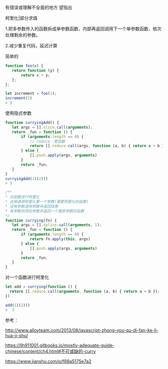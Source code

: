 有错误或理解不全面的地方 望指出

柯里化|部分求值

1.把多参数传入的函数拆成单参数函数，内部再返回调用下一个单参数函数，依次处理剩余的参数。

2.减少重复代码，延迟计算




 简单的

 ```javascript
function foo(x) {
    return function (y) {
        return x + y;
    };
};

let increment = foo(1);
increment(2)
> 3
```


 使用隐式参数
 ```javascript
function curryingAdd() {
    let args = [].slice.call(arguments);
    return _fun = function () {
        if (arguments.length == 0) {
            // reduce：累加器
            return [].reduce.call(args, function (a, b) { return a + b });
        } else {
            [].push.apply(args, arguments)
        }
        return _fun;
    }
}
curryingAdd(1)(2)()
> 3
```


 ```javascript
/**
 * 对函数进行柯里化
 * 去掉通用柯里化第一个参数(需要柯里化的函数)
 * 没有参数调用参数并返回结果
 * 有参数则添加参数并返回一个接受参数的函数
 */
function currying(fn) {
    let args = [].splice.call(arguments, 1);
    return _fun = function () {
        if (arguments.length == 0) {
            return fn.apply(this, args)
        } else {
            [].push.apply(args, arguments)
        }
        return _fun;
    }
}
 ```

对一个函数进行柯里化
  ```javascript
let add = currying(function () {
    return [].reduce.call(arguments, function (a, b) { return a + b });
})

add(1)(2)()
>  3
 ```


参考：

http://www.alloyteam.com/2013/08/javascript-zhong-you-qu-di-fan-ke-li-hua-ji-shu/

https://llh911001.gitbooks.io/mostly-adequate-guide-chinese/content/ch4.html#不可或缺的-curry

https://www.jianshu.com/p/f88a5175e7a2






